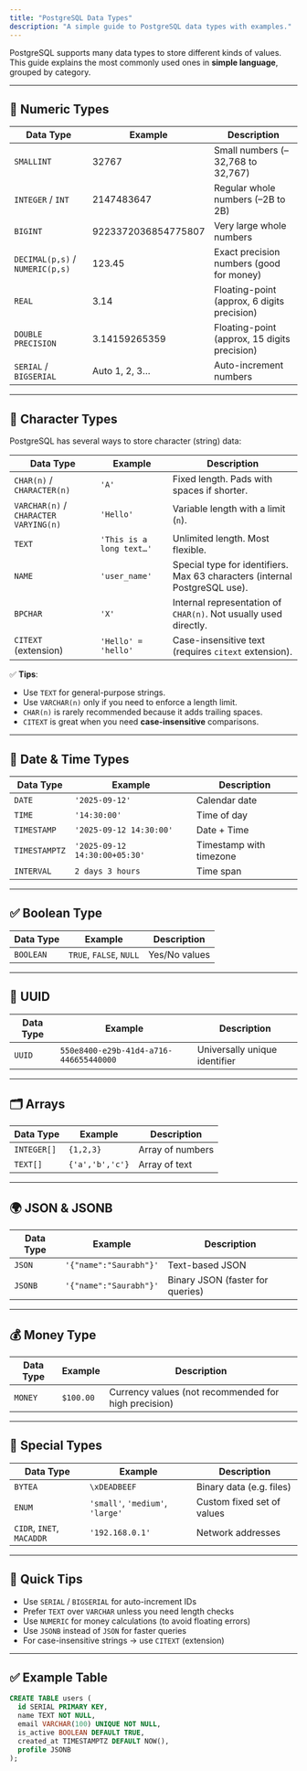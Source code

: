 ```yaml
---
title: "PostgreSQL Data Types"
description: "A simple guide to PostgreSQL data types with examples."
---
```


PostgreSQL supports many data types to store different kinds of values.  
This guide explains the most commonly used ones in **simple language**, grouped by category.

---

## 🔢 Numeric Types

| Data Type                       | Example             | Description                                  |
| ------------------------------- | ------------------- | -------------------------------------------- |
| `SMALLINT`                      | 32767               | Small numbers (–32,768 to 32,767)            |
| `INTEGER` / `INT`               | 2147483647          | Regular whole numbers (–2B to 2B)            |
| `BIGINT`                        | 9223372036854775807 | Very large whole numbers                     |
| `DECIMAL(p,s)` / `NUMERIC(p,s)` | 123.45              | Exact precision numbers (good for money)     |
| `REAL`                          | 3.14                | Floating-point (approx, 6 digits precision)  |
| `DOUBLE PRECISION`              | 3.14159265359       | Floating-point (approx, 15 digits precision) |
| `SERIAL` / `BIGSERIAL`          | Auto 1, 2, 3…       | Auto-increment numbers                       |

---

## 📝 Character Types

PostgreSQL has several ways to store character (string) data:

| Data Type                             | Example                  | Description                                                                |
| ------------------------------------- | ------------------------ | -------------------------------------------------------------------------- |
| `CHAR(n)` / `CHARACTER(n)`            | `'A'`                    | Fixed length. Pads with spaces if shorter.                                 |
| `VARCHAR(n)` / `CHARACTER VARYING(n)` | `'Hello'`                | Variable length with a limit (`n`).                                        |
| `TEXT`                                | `'This is a long text…'` | Unlimited length. Most flexible.                                           |
| `NAME`                                | `'user_name'`            | Special type for identifiers. Max 63 characters (internal PostgreSQL use). |
| `BPCHAR`                              | `'X'`                    | Internal representation of `CHAR(n)`. Not usually used directly.           |
| `CITEXT` (extension)                  | `'Hello' = 'hello'`      | Case-insensitive text (requires `citext` extension).                       |

✅ **Tips**:

- Use `TEXT` for general-purpose strings.
- Use `VARCHAR(n)` only if you need to enforce a length limit.
- `CHAR(n)` is rarely recommended because it adds trailing spaces.
- `CITEXT` is great when you need **case-insensitive** comparisons.

---

## 📅 Date & Time Types

| Data Type     | Example                       | Description             |
| ------------- | ----------------------------- | ----------------------- |
| `DATE`        | `'2025-09-12'`                | Calendar date           |
| `TIME`        | `'14:30:00'`                  | Time of day             |
| `TIMESTAMP`   | `'2025-09-12 14:30:00'`       | Date + Time             |
| `TIMESTAMPTZ` | `'2025-09-12 14:30:00+05:30'` | Timestamp with timezone |
| `INTERVAL`    | `2 days 3 hours`              | Time span               |

---

## ✅ Boolean Type

| Data Type | Example                 | Description   |
| --------- | ----------------------- | ------------- |
| `BOOLEAN` | `TRUE`, `FALSE`, `NULL` | Yes/No values |

---

## 🎯 UUID

| Data Type | Example                                | Description                   |
| --------- | -------------------------------------- | ----------------------------- |
| `UUID`    | `550e8400-e29b-41d4-a716-446655440000` | Universally unique identifier |

---

## 🗂️ Arrays

| Data Type   | Example         | Description      |
| ----------- | --------------- | ---------------- |
| `INTEGER[]` | `{1,2,3}`       | Array of numbers |
| `TEXT[]`    | `{'a','b','c'}` | Array of text    |

---

## 🌍 JSON & JSONB

| Data Type | Example                | Description                      |
| --------- | ---------------------- | -------------------------------- |
| `JSON`    | `'{"name":"Saurabh"}'` | Text-based JSON                  |
| `JSONB`   | `'{"name":"Saurabh"}'` | Binary JSON (faster for queries) |

---

## 💰 Money Type

| Data Type | Example   | Description                                          |
| --------- | --------- | ---------------------------------------------------- |
| `MONEY`   | `$100.00` | Currency values (not recommended for high precision) |

---

## 📌 Special Types

| Data Type                 | Example                          | Description                |
| ------------------------- | -------------------------------- | -------------------------- |
| `BYTEA`                   | `\xDEADBEEF`                     | Binary data (e.g. files)   |
| `ENUM`                    | `'small'`, `'medium'`, `'large'` | Custom fixed set of values |
| `CIDR`, `INET`, `MACADDR` | `'192.168.0.1'`                  | Network addresses          |

---

## 🚀 Quick Tips

- Use `SERIAL` / `BIGSERIAL` for auto-increment IDs
- Prefer `TEXT` over `VARCHAR` unless you need length checks
- Use `NUMERIC` for money calculations (to avoid floating errors)
- Use `JSONB` instead of `JSON` for faster queries
- For case-insensitive strings → use `CITEXT` (extension)

---

## ✅ Example Table

```sql
CREATE TABLE users (
  id SERIAL PRIMARY KEY,
  name TEXT NOT NULL,
  email VARCHAR(100) UNIQUE NOT NULL,
  is_active BOOLEAN DEFAULT TRUE,
  created_at TIMESTAMPTZ DEFAULT NOW(),
  profile JSONB
);
```

